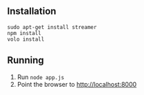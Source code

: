 ## Installation

```
sudo apt-get install streamer
npm install
volo install
```

## Running

1. Run
  ```node app.js```
2. Point the browser to [http://localhost:8000](http://localhost:8000)
